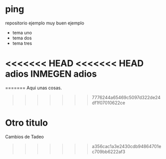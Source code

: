 ping
====

repositorio ejemplo muy buen ejemplo

* tema uno
* tema dos
* tema tres

<<<<<<< HEAD
<<<<<<< HEAD
adios INMEGEN adios
=======
=======
Aqui unas cosas.

>>>>>>> 7776244a65469c5097d322de24df1f07010622ce

Otro titulo
===========

Cambios de Tadeo 

>>>>>>> a356cac1a3e2430cdb94864701ec709bb6222af3
